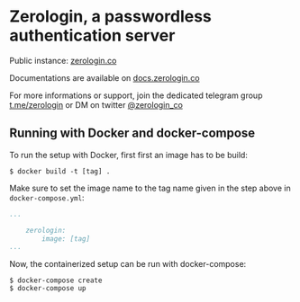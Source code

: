 # Zerologin, a passwordless authentication server

Public instance: [zerologin.co](https://zerologin.co)

Documentations are available on [docs.zerologin.co](https://docs.zerologin.co)

For more informations or support, join the dedicated telegram group [t.me/zerologin](https://t.me/zerologin) or DM on twitter [@zerologin_co](https://twitter.com/zerologin_co)


## Running with Docker and docker-compose

To run the setup with Docker, first first an image has to be build:

```shell
$ docker build -t [tag] .
```

Make sure to set the image name to the tag name given in the step above in `docker-compose.yml`:

```yml
...

    zerologin:
        image: [tag]
...
```

Now, the containerized setup can be run with docker-compose:

```shell
$ docker-compose create
$ docker-compose up
```